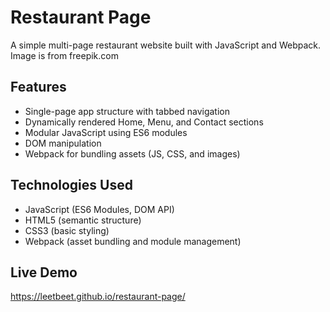 # Restaurant Page  
A simple multi-page restaurant website built with JavaScript and Webpack.  
Image is from freepik.com

## Features  
- Single-page app structure with tabbed navigation  
- Dynamically rendered Home, Menu, and Contact sections  
- Modular JavaScript using ES6 modules  
- DOM manipulation  
- Webpack for bundling assets (JS, CSS, and images)

## Technologies Used  
- JavaScript (ES6 Modules, DOM API)  
- HTML5 (semantic structure)  
- CSS3 (basic styling)  
- Webpack (asset bundling and module management)

## Live Demo  
https://leetbeet.github.io/restaurant-page/

